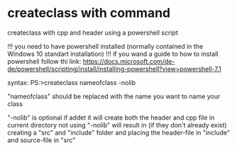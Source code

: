 # createclass with command
createclass with cpp and header using a powershell script

!!! you need to have powershell installed (normally contained in the Windows 10 standart installation)
!!! if you wand a guide to how to install powershell follow thi link: https://docs.microsoft.com/de-de/powershell/scripting/install/installing-powershell?view=powershell-7.1



syntax:
PS:>createclass nameofclass -nolib

"nameofclass" should be replaced with the name you want to name your class

"-nolib" is optional if addet it will create both the header and cpp file in current directory
not using "-nolib" will result in (if they don't already exist) creating a "src" and "include" folder and placing the header-file in "include" and source-file in "src"
